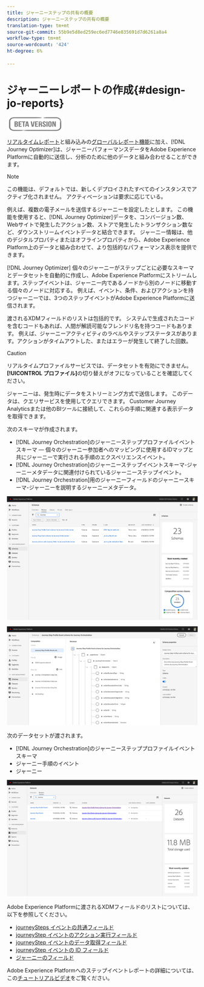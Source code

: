 ```yaml
---
title: ジャーニーステップの共有の概要
description: ジャーニーステップの共有の概要
translation-type: tm+mt
source-git-commit: 55b9e5d8ed259ec6ed7746e835691d7d6261a8a4
workflow-type: tm+mt
source-wordcount: '424'
ht-degree: 6%

---
```


# ジャーニーレポートの作成{#design-jo-reports}

![](../assets/do-not-localize/badge.png)

[リアルタイムレポート](live-report.md)と組み込みの[グローバルレポート機能](global-report.md)に加え、[!DNL Journey Optimizer]は、ジャーニーパフォーマンスデータをAdobe Experience Platformに自動的に送信し、分析のために他のデータと組み合わせることができます。

>[!NOTE]
>
>この機能は、デフォルトでは、新しくデプロイされたすべてのインスタンスでアクティブ化されません。 アクティベーションは要求に応じている。

例えば、複数の電子メールを送信するジャーニーを設定したとします。 この機能を使用すると、[!DNL Journey Optimizer]データを、コンバージョン数、Webサイトで発生したアクション数、ストアで発生したトランザクション数など、ダウンストリームイベントデータと結合できます。 ジャーニー情報は、他のデジタルプロパティまたはオフラインプロパティから、Adobe Experience Platform上のデータと組み合わせて、より包括的なパフォーマンス表示を提供できます。

[!DNL Journey Optimizer] 個々のジャーニーがステップごとに必要なスキーマとデータセットを自動的に作成し、Adobe Experience Platformにストリームします。ステップイベントは、ジャーニー内であるノードから別のノードに移動する個々のノードに対応する。 例えば、イベント、条件、およびアクションを持つジャーニーでは、3つのステップイベントがAdobe Experience Platformに送信されます。

渡されるXDMフィールドのリストは包括的です。 システムで生成されたコードを含むコードもあれば、人間が解読可能なフレンドリ名を持つコードもあります。 例えば、ジャーニーアクティビティのラベルやステップステータスがあります。アクションがタイムアウトした、またはエラーが発生して終了した回数。

>[!CAUTION]
>
>リアルタイムプロファイルサービスでは、データセットを有効にできません。 **[!UICONTROL プロファイル]**&#x200B;の切り替えがオフになっていることを確認してください。

ジャーニーは、発生時にデータをストリーミング方式で送信します。 このデータは、クエリサービスを使用してクエリできます。 Customer Journey Analyticsまたは他のBIツールに接続して、これらの手順に関連する表示データを取得できます。

次のスキーマが作成されます。

* [!DNL Journey Orchestration]のジャーニーステッププロファイルイベントスキーマ — 個々のジャーニー参加者へのマッピングに使用するIDマップと共にジャーニーで実行される手順のエクスペリエンスイベント。
* [!DNL Journey Orchestration]のジャーニーステップイベントスキーマ-ジャーニーメタデータに関連付けられているジャーニーステップイベント。
* [!DNL Journey Orchestration]用のジャーニーフィールドのジャーニースキーマ-ジャーニーを説明するジャーニーメタデータ。

![](../assets/sharing1.png)

![](../assets/sharing2.png)

次のデータセットが渡されます。

* [!DNL Journey Orchestration]のジャーニーステッププロファイルイベントスキーマ
* ジャーニー手順のイベント
* ジャーニー

![](../assets/sharing3.png)

Adobe Experience Platformに渡されるXDMフィールドのリストについては、以下を参照してください。

* [journeySteps イベントの共通フィールド](../reports/sharing-common-fields.md)
* [journeyStep イベントのアクション実行フィールド](../reports/sharing-execution-fields.md)
* [journeyStep イベントのデータ取得フィールド](../reports/sharing-fetch-fields.md)
* [journeyStep イベントの ID フィールド](../reports/sharing-identity-fields.md)
* [ジャーニーのフィールド](../reports/sharing-journey-fields.md)

Adobe Experience Platformへのステップイベントレポートの詳細については、この[チュートリアルビデオ](https://experienceleague.adobe.com/docs/journey-orchestration-learn/tutorials/reporting-step-events-to-adobe-experience-platform.html)をご覧ください。
